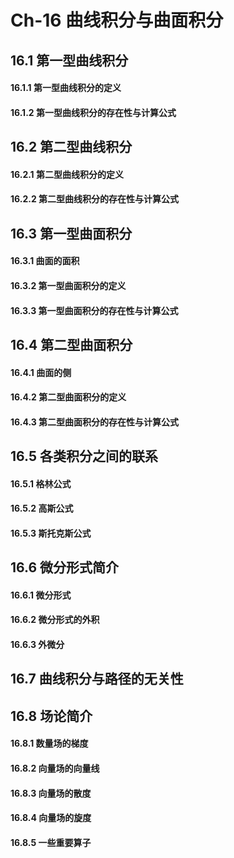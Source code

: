 # Ch-16  曲线积分与曲面积分

## 16.1  第一型曲线积分

#### 16.1.1  第一型曲线积分的定义



#### 16.1.2  第一型曲线积分的存在性与计算公式





## 16.2  第二型曲线积分

#### 16.2.1  第二型曲线积分的定义



#### 16.2.2  第二型曲线积分的存在性与计算公式





## 16.3  第一型曲面积分

#### 16.3.1  曲面的面积



#### 16.3.2  第一型曲面积分的定义



#### 16.3.3  第一型曲面积分的存在性与计算公式







## 16.4  第二型曲面积分

#### 16.4.1  曲面的侧



#### 16.4.2  第二型曲面积分的定义



#### 16.4.3  第二型曲面积分的存在性与计算公式







## 16.5  各类积分之间的联系

#### 16.5.1  格林公式



#### 16.5.2  高斯公式



#### 16.5.3  斯托克斯公式





## 16.6  微分形式简介

#### 16.6.1  微分形式



#### 16.6.2  微分形式的外积



#### 16.6.3  外微分





## 16.7  曲线积分与路径的无关性







## 16.8  场论简介

#### 16.8.1  数量场的梯度



#### 16.8.2  向量场的向量线





#### 16.8.3  向量场的散度



#### 16.8.4  向量场的旋度



#### 16.8.5  一些重要算子



